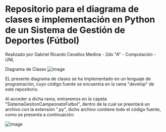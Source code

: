 # Repositorio para el diagrama de clases e implementación en Python de un Sistema de Gestión de Deportes (Fútbol)
Realizado por Gabriel Ricardo Cevallos Medina - 2do "A" - Computación - UNL

Diagrama de Clases
![image](https://github.com/user-attachments/assets/17e4f34a-671b-4bc1-95bc-b8e44a978700)

EL presente diagrama de clases se ha implementado en un lenguaje de programación, cuyo código fuente se encuentra en la rama "develop" de este repositorio.

Al acceder a dicha rama, entraremos en la capeta "SistemaGestionCampeonatoFutbol", dentro de la cual se preentará un archivo con la extensión ".py", dicho archivo contiene todo el código fuente, como se presenta a continuación:

![image](https://github.com/user-attachments/assets/5af492aa-d8c0-40d1-8025-5a5d1ff93e5b)
